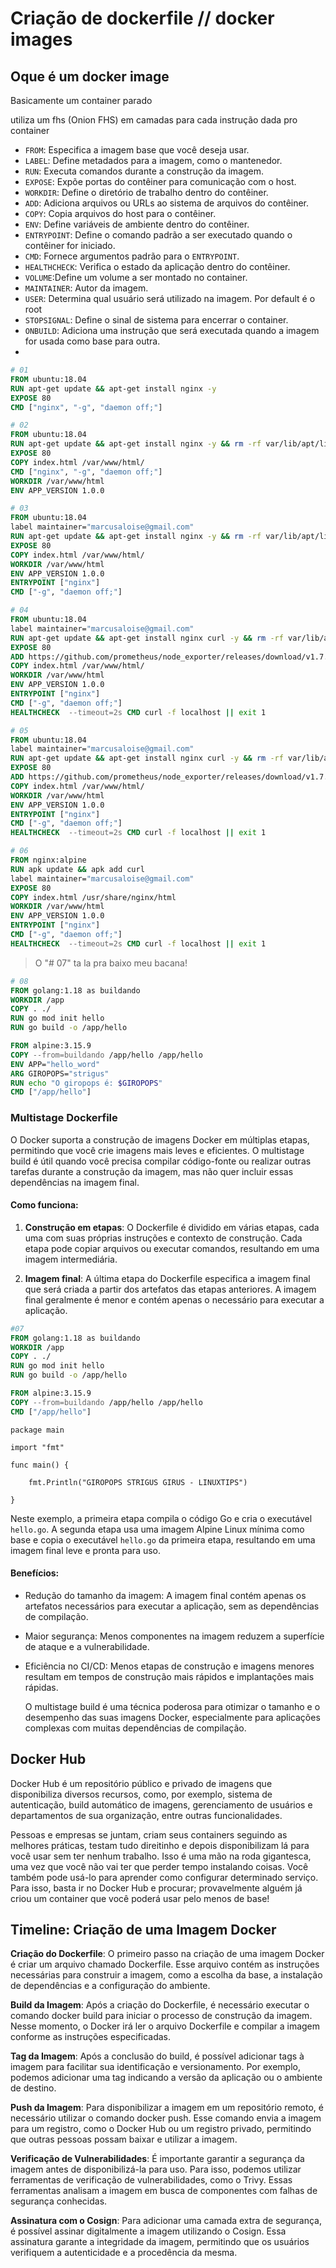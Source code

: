 # Criação de dockerfile // docker images

## Oque é um docker image

Basicamente um container parado

utiliza um fhs (Onion FHS) em camadas para cada instrução dada pro container 

- `FROM`: Especifica a imagem base que você deseja usar.
- `LABEL`: Define metadados para a imagem, como o mantenedor.
- `RUN`: Executa comandos durante a construção da imagem.
- `EXPOSE`: Expõe portas do contêiner para comunicação com o host.
- `WORKDIR`: Define o diretório de trabalho dentro do contêiner.
- `ADD`: Adiciona arquivos ou URLs ao sistema de arquivos do contêiner.
- `COPY`: Copia arquivos do host para o contêiner.
- `ENV`: Define variáveis de ambiente dentro do contêiner.
- `ENTRYPOINT`: Define o comando padrão a ser executado quando o contêiner for iniciado.
- `CMD`: Fornece argumentos padrão para o `ENTRYPOINT`.
- `HEALTHCHECK`: Verifica o estado da aplicação dentro do contêiner.
- `VOLUME`:Define um volume a ser montado no container.
- `MAINTAINER`: Autor da imagem.
- `USER`: Determina qual usuário será utilizado na imagem. Por default é o root
- `STOPSIGNAL`: Define o sinal de sistema para encerrar o container.
- `ONBUILD`: Adiciona uma instrução que será executada quando a imagem for usada como base para outra.
- 


```Dockerfile
# 01
FROM ubuntu:18.04
RUN apt-get update && apt-get install nginx -y
EXPOSE 80
CMD ["nginx", "-g", "daemon off;"]
```

```Dockerfile
# 02
FROM ubuntu:18.04
RUN apt-get update && apt-get install nginx -y && rm -rf var/lib/apt/lists/*
EXPOSE 80
COPY index.html /var/www/html/
CMD ["nginx", "-g", "daemon off;"]
WORKDIR /var/www/html
ENV APP_VERSION 1.0.0
```

```Dockerfile
# 03
FROM ubuntu:18.04
label maintainer="marcusaloise@gmail.com"
RUN apt-get update && apt-get install nginx -y && rm -rf var/lib/apt/lists/*
EXPOSE 80
COPY index.html /var/www/html/
WORKDIR /var/www/html
ENV APP_VERSION 1.0.0
ENTRYPOINT ["nginx"]
CMD ["-g", "daemon off;"]
```

```Dockerfile
# 04
FROM ubuntu:18.04
label maintainer="marcusaloise@gmail.com"
RUN apt-get update && apt-get install nginx curl -y && rm -rf var/lib/apt/lists/*
EXPOSE 80
ADD https://github.com/prometheus/node_exporter/releases/download/v1.7.0/node_exporter-1.7.0.linux-amd64.tar.gz /root/node-exporter
COPY index.html /var/www/html/
WORKDIR /var/www/html
ENV APP_VERSION 1.0.0
ENTRYPOINT ["nginx"]
CMD ["-g", "daemon off;"]
HEALTHCHECK  --timeout=2s CMD curl -f localhost || exit 1
```

```Dockerfile
# 05
FROM ubuntu:18.04
label maintainer="marcusaloise@gmail.com"
RUN apt-get update && apt-get install nginx curl -y && rm -rf var/lib/apt/lists/*
EXPOSE 80
ADD https://github.com/prometheus/node_exporter/releases/download/v1.7.0/node_exporter-1.7.0.linux-amd64.tar.gz /root/node-exporter
COPY index.html /var/www/html/
WORKDIR /var/www/html
ENV APP_VERSION 1.0.0
ENTRYPOINT ["nginx"]
CMD ["-g", "daemon off;"]
HEALTHCHECK  --timeout=2s CMD curl -f localhost || exit 1
```

```Dockerfile
# 06
FROM nginx:alpine
RUN apk update && apk add curl
label maintainer="marcusaloise@gmail.com"
EXPOSE 80
COPY index.html /usr/share/nginx/html
WORKDIR /var/www/html
ENV APP_VERSION 1.0.0
ENTRYPOINT ["nginx"]
CMD ["-g", "daemon off;"]
HEALTHCHECK  --timeout=2s CMD curl -f localhost || exit 1
```
> O "# 07" ta la pra baixo meu bacana!

```Dockerfile
# 08
FROM golang:1.18 as buildando
WORKDIR /app
COPY . ./
RUN go mod init hello
RUN go build -o /app/hello

FROM alpine:3.15.9
COPY --from=buildando /app/hello /app/hello
ENV APP="hello_word"
ARG GIROPOPS="strigus"
RUN echo "O giropops é: $GIROPOPS"
CMD ["/app/hello"]
```



### Multistage Dockerfile

O Docker suporta a construção de imagens Docker em múltiplas etapas, permitindo que você crie imagens mais leves e eficientes. O multistage build é útil quando você precisa compilar código-fonte ou realizar outras tarefas durante a construção da imagem, mas não quer incluir essas dependências na imagem final.

#### Como funciona:

1. **Construção em etapas**: O Dockerfile é dividido em várias etapas, cada uma com suas próprias instruções e contexto de construção. Cada etapa pode copiar arquivos ou executar comandos, resultando em uma imagem intermediária.

2. **Imagem final**: A última etapa do Dockerfile especifica a imagem final que será criada a partir dos artefatos das etapas anteriores. A imagem final geralmente é menor e contém apenas o necessário para executar a aplicação.


```Dockerfile
#07
FROM golang:1.18 as buildando
WORKDIR /app
COPY . ./
RUN go mod init hello
RUN go build -o /app/hello

FROM alpine:3.15.9
COPY --from=buildando /app/hello /app/hello
CMD ["/app/hello"]
```

```golang
package main

import "fmt"

func main() {

    fmt.Println("GIROPOPS STRIGUS GIRUS - LINUXTIPS")

}
```
Neste exemplo, a primeira etapa compila o código Go e cria o executável `hello.go`. A segunda etapa usa uma imagem Alpine Linux mínima como base e copia o executável `hello.go` da primeira etapa, resultando em uma imagem final leve e pronta para uso.


#### Benefícios:

- Redução do tamanho da imagem: A imagem final contém apenas os artefatos necessários para executar a aplicação, sem as dependências de compilação.
- Maior segurança: Menos componentes na imagem reduzem a superfície de ataque e a vulnerabilidade.
- Eficiência no CI/CD: Menos etapas de construção e imagens menores resultam em tempos de construção mais rápidos e implantações mais rápidas.

	O multistage build é uma técnica poderosa para otimizar o tamanho e o desempenho das suas imagens Docker, especialmente para aplicações complexas com muitas dependências de compilação.

## Docker Hub

Docker Hub é um repositório público e privado de imagens que disponibiliza diversos recursos, como, por exemplo, sistema de autenticação, build automático de imagens, gerenciamento de usuários e departamentos de sua organização, entre outras funcionalidades.

Pessoas e empresas se juntam, criam seus containers seguindo as melhores práticas, testam tudo direitinho e depois disponibilizam lá para você usar sem ter nenhum trabalho. Isso é uma mão na roda gigantesca, uma vez que você não vai ter que perder tempo instalando coisas. Você também pode usá-lo para aprender como configurar determinado serviço. Para isso, basta ir no Docker Hub e procurar; provavelmente alguém já criou um container que você poderá usar pelo menos de base!


## Timeline: Criação de uma Imagem Docker

**Criação do Dockerfile**: O primeiro passo na criação de uma imagem Docker é criar um arquivo chamado Dockerfile. Esse arquivo contém as instruções necessárias para construir a imagem, como a escolha da base, a instalação de dependências e a configuração do ambiente.

**Build da Imagem**: Após a criação do Dockerfile, é necessário executar o comando docker build para iniciar o processo de construção da imagem. Nesse momento, o Docker irá ler o arquivo Dockerfile e compilar a imagem conforme as instruções especificadas.

**Tag da Imagem**: Após a conclusão do build, é possível adicionar tags à imagem para facilitar sua identificação e versionamento. Por exemplo, podemos adicionar uma tag indicando a versão da aplicação ou o ambiente de destino.

**Push da Imagem**: Para disponibilizar a imagem em um repositório remoto, é necessário utilizar o comando docker push. Esse comando envia a imagem para um registro, como o Docker Hub ou um registro privado, permitindo que outras pessoas possam baixar e utilizar a imagem.

**Verificação de Vulnerabilidades**: É importante garantir a segurança da imagem antes de disponibilizá-la para uso. Para isso, podemos utilizar ferramentas de verificação de vulnerabilidades, como o Trivy. Essas ferramentas analisam a imagem em busca de componentes com falhas de segurança conhecidas.

**Assinatura com o Cosign**: Para adicionar uma camada extra de segurança, é possível assinar digitalmente a imagem utilizando o Cosign. Essa assinatura garante a integridade da imagem, permitindo que os usuários verifiquem a autenticidade e a procedência da mesma.
